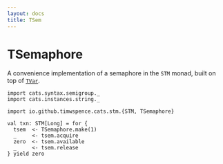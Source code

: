```yaml
---
layout: docs
title: TSem
---
```

# TSemaphore

A convenience implementation of a semaphore in the `STM` monad, built on top of
[`TVar`](tmar.html).

```tut
import cats.syntax.semigroup._
import cats.instances.string._

import io.github.timwspence.cats.stm.{STM, TSemaphore}

val txn: STM[Long] = for {
  tsem  <- TSemaphore.make(1)
  _     <- tsem.acquire
  zero  <- tsem.available
  _     <- tsem.release
} yield zero
```
